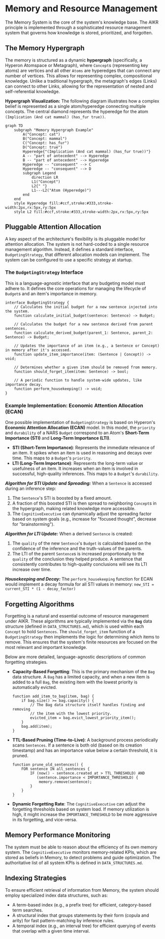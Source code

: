 # Memory and Resource Management

The Memory System is the core of the system's knowledge base. The AIKR principle is implemented through a sophisticated resource management system that governs how knowledge is stored, prioritized, and forgotten.

## The Memory Hypergraph

The memory is structured as a dynamic **hypergraph** (specifically, a Hyperon Atomspace or Metagraph), where `Concept`s (representing key atoms) are vertices and all other `Atoms` are hyperedges that can connect any number of vertices. This allows for representing complex, compositional knowledge. Unlike a traditional hypergraph, the metagraph's edges (Links) can connect to other Links, allowing for the representation of nested and self-referential knowledge.

**Hypergraph Visualization:**
The following diagram illustrates how a complex belief is represented as a single atom/hyperedge connecting multiple concepts. The central diamond represents the hyperedge for the atom `(Implication (And cat mammal) (has_fur true))`.

```mermaid
graph TD
    subgraph "Memory Hypergraph Example"
        A("Concept: cat")
        B("Concept: mammal")
        C("Concept: has_fur")
        D("Concept: true")
        Hyperedge{"(Implication (And cat mammal) (has_fur true))"}
        A -- "part of antecedent" --> Hyperedge
        B -- "part of antecedent" --> Hyperedge
        Hyperedge -- "consequent" --> C
        Hyperedge -- "consequent" --> D
        subgraph Legend
            direction LR
            L1("Concept")
            L2{" "}
            L1---L2("Atom (Hyperedge)")
        end
    end
    style Hyperedge fill:#ccf,stroke:#333,stroke-width:2px,rx:5px,ry:5px
    style L2 fill:#ccf,stroke:#333,stroke-width:2px,rx:5px,ry:5px
```

## Pluggable Attention Allocation

A key aspect of the architecture's flexibility is its pluggable model for attention allocation. The system is not hard-coded to a single resource management algorithm. Instead, it defines a standard interface, `BudgetingStrategy`, that different allocation models can implement. The system can be configured to use a specific strategy at startup.

### The `BudgetingStrategy` Interface
This is a language-agnostic interface that any budgeting model must adhere to. It defines the core operations for managing the lifecycle of `Budget`s and an item's importance in memory.

```
interface BudgetingStrategy {
    // Calculates the initial budget for a new sentence injected into the system.
    function calculate_initial_budget(sentence: Sentence) -> Budget;

    // Calculates the budget for a new sentence derived from parent sentences.
    function calculate_derived_budget(parent_1: Sentence, parent_2: Sentence) -> Budget;

    // Updates the importance of an item (e.g., a Sentence or Concept) in memory after it's accessed.
    function update_item_importance(item: (Sentence | Concept)) -> void;

    // Determines whether a given item should be removed from memory.
    function should_forget_item(item: Sentence) -> bool;

    // A periodic function to handle system-wide updates, like importance decay.
    function perform_housekeeping() -> void;
}
```

### Example Implementation: Economic Attention Allocation (ECAN)

One possible implementation of `BudgetingStrategy` is based on Hyperon's **Economic Attention Allocation (ECAN)** model. In this model, the `priority` and `durability` of a NARS `Budget` correspond to an Atom's **Short-Term Importance (STI)** and **Long-Term Importance (LTI)**.

-   **STI (Short-Term Importance)**: Represents the immediate relevance of an item. It spikes when an item is used in reasoning and decays over time. This maps to a `Budget`'s `priority`.
-   **LTI (Long-Term Importance)**: Represents the long-term value or usefulness of an item. It increases when an item is involved in successful, high-quality inferences. This maps to a `Budget`'s `durability`.

***Algorithm for STI Update and Spreading:***
When a `Sentence` is accessed during an inference step:
1.  The `Sentence`'s STI is boosted by a fixed amount.
2.  A fraction of this boosted STI is then spread to neighboring `Concept`s in the hypergraph, making related knowledge more accessible.
3.  The `CognitiveExecutive` can dynamically adjust the spreading factor based on system goals (e.g., increase for "focused thought", decrease for "brainstorming").

***Algorithm for LTI Update:***
When a derived `Sentence` is created:
1.  The `quality` of the new `Sentence`'s `Budget` is calculated based on the confidence of the inference and the truth-values of the parents.
2.  The LTI of the parent `Sentence`s is increased proportionally to the `quality` of the conclusion they helped produce. A sentence that consistently contributes to high-quality conclusions will see its LTI increase over time.

***Housekeeping and Decay:***
The `perform_housekeeping` function for ECAN would implement a decay formula for all STI values in memory:
`new_STI = current_STI * (1 - decay_factor)`

## Forgetting Algorithms

Forgetting is a natural and essential outcome of resource management under AIKR. These algorithms are typically implemented via the **`Bag`** data structure (defined in `DATA_STRUCTURES.md`), which is used within each `Concept` to hold `Sentences`. The `should_forget_item` function of a `BudgetingStrategy` then implements the logic for determining which items to remove. This ensures that the system's finite resources are focused on the most relevant and important knowledge.

Below are more detailed, language-agnostic descriptions of common forgetting strategies.

-   **Capacity-Based Forgetting**: This is the primary mechanism of the `Bag` data structure. A `Bag` has a limited capacity, and when a new item is added to a full `Bag`, the existing item with the lowest priority is automatically evicted.
    ```pseudo
    function add_item_to_bag(item, bag) {
        if bag.size() >= bag.capacity() {
            // The Bag data structure itself handles finding and removing
            // the item with the lowest priority.
            evicted_item = bag.evict_lowest_priority_item();
        }
        bag.add(item);
    }
    ```
-   **TTL-Based Pruning (Time-to-Live)**: A background process periodically scans `Sentences`. If a sentence is both old (based on its creation timestamp) and has an importance value below a certain threshold, it is pruned.
    ```pseudo
    function prune_old_sentences() {
        FOR sentence IN all_sentences {
            IF (now() - sentence.created_at > TTL_THRESHOLD) AND
               (sentence.importance < IMPORTANCE_THRESHOLD) {
                memory.remove(sentence);
            }
        }
    }
    ```
-   **Dynamic Forgetting Rate**: The `CognitiveExecutive` can adjust the forgetting thresholds based on system load. If memory utilization is high, it might increase the `IMPORTANCE_THRESHOLD` to be more aggressive in its forgetting, and vice-versa.

## Memory Performance Monitoring

The system must be able to reason about the efficiency of its own memory system. The `CognitiveExecutive` monitors memory-related KPIs, which are stored as beliefs in Memory, to detect problems and guide optimization. The authoritative list of all system KPIs is defined in `DATA_STRUCTURES.md`.


## Indexing Strategies

To ensure efficient retrieval of information from Memory, the system should employ specialized index data structures, such as:

-   A term-based index (e.g., a prefix tree) for efficient, category-based term searches.
-   A structural index that groups statements by their form (copula and arity) for fast pattern-matching by inference rules.
-   A temporal index (e.g., an interval tree) for efficient querying of events that overlap with a given time interval.
